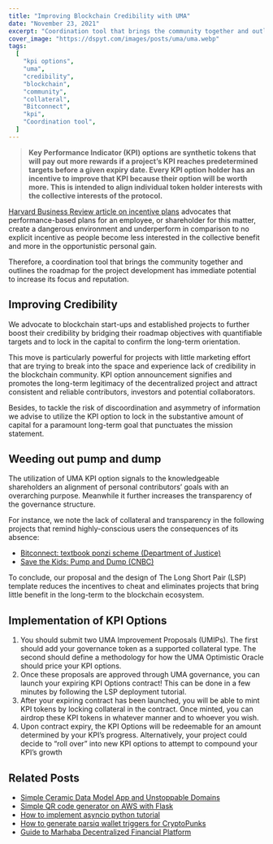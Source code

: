 ```yaml
---
title: "Improving Blockchain Credibility with UMA"
date: "November 23, 2021"
excerpt: "Coordination tool that brings the community together and outlines the roadmap for the project development has immediate potential."
cover_image: "https://dspyt.com/images/posts/uma/uma.webp"
tags:
  [
    "kpi options",
    "uma",
    "credibility",
    "blockchain",
    "community",
    "collateral",
    "Bitconnect",
    "kpi",
    "Coordination tool",
  ]
---
```


> **Key Performance Indicator (KPI) options are synthetic tokens that will pay out more rewards if a project’s KPI reaches predetermined targets before a given expiry date. Every KPI option holder has an incentive to improve that KPI because their option will be worth more. This is intended to align individual token holder interests with the collective interests of the protocol.**

[Harvard Business Review article on incentive plans](https://hbr.org/1993/09/why-incentive-plans-cannot-work) advocates that performance-based plans for an employee, or shareholder for this matter, create a dangerous environment and underperform in comparison to no explicit incentive as people become less interested in the collective benefit and more in the opportunistic personal gain.

Therefore, a coordination tool that brings the community together and outlines the roadmap for the project development has immediate potential to increase its focus and reputation.

## Improving Credibility

We advocate to blockchain start-ups and established projects to further boost their credibility by bridging their roadmap objectives with quantifiable targets and to lock in the capital to confirm the long-term orientation.

This move is particularly powerful for projects with little marketing effort that are trying to break into the space and experience lack of credibility in the blockchain community. KPI option announcement signifies and promotes the long-term legitimacy of the decentralized project and attract consistent and reliable contributors, investors and potential collaborators.

Besides, to tackle the risk of discoordination and asymmetry of information we advise to utilize the KPI option to lock in the substantive amount of capital for a paramount long-term goal that punctuates the mission statement.

## Weeding out pump and dump

The utilization of UMA KPI option signals to the knowledgeable shareholders an alignment of personal contributors’ goals with an overarching purpose. Meanwhile it further increases the transparency of the governance structure.

For instance, we note the lack of collateral and transparency in the following projects that remind highly-conscious users the consequences of its absence:

- [Bitconnect: textbook ponzi scheme (Department of Justice)](https://www.justice.gov/usao-sdca/pr/director-and-promoter-bitconnect-pleads-guilty-global-2-billion-cryptocurrency-scheme)
- [Save the Kids: Pump and Dump (CNBC)](https://www.nbcnews.com/tech/tech-news/wild-west-cryptocurrencies-social-media-influencers-rcna1469)

To conclude, our proposal and the design of The Long Short Pair (LSP) template reduces the incentives to cheat and eliminates projects that bring little benefit in the long-term to the blockchain ecosystem.

## Implementation of KPI Options

1. You should submit two UMA Improvement Proposals (UMIPs). The first should add your governance token as a supported collateral type. The second should define a methodology for how the UMA Optimistic Oracle should price your KPI options.
2. Once these proposals are approved through UMA governance, you can launch your expiring KPI Options contract! This can be done in a few minutes by following the LSP deployment tutorial.
3. After your expiring contract has been launched, you will be able to mint KPI tokens by locking collateral in the contract. Once minted, you can airdrop these KPI tokens in whatever manner and to whoever you wish.
4. Upon contract expiry, the KPI Options will be redeemable for an amount determined by your KPI’s progress. Alternatively, your project could decide to “roll over” into new KPI options to attempt to compound your KPI’s growth

## Related Posts

- [Simple Ceramic Data Model App and Unstoppable Domains](https://dspyt.com/simple-app-with-ceramic-data-model-and-unstoppable-domains)
- [Simple QR code generator on AWS with Flask](https://dspyt.com/simple-qr-code-generator-on-aws-with-flask)
- [How to implement asyncio python tutorial](https://dspyt.com/simple-asynchronous-python-webscraper-tutorial)
- [How to generate parsiq wallet triggers for CryptoPunks](https://dspyt.com/generating-fast-and-easy-parsiq-triggers-for-cryptopunks)
- [Guide to Marhaba Decentralized Financial Platform](https://dspyt.com/mrhb-defi-great-technologies-and-functionalities)
